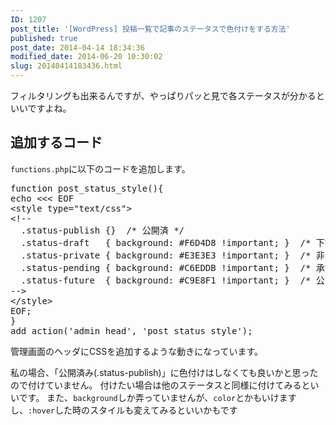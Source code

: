 ```yaml
---
ID: 1207
post_title: '[WordPress] 投稿一覧で記事のステータスで色付けをする方法'
published: true
post_date: 2014-04-14 18:34:36
modified_date: 2014-06-20 10:30:02
slug: 20140414183436.html
---
```

フィルタリングも出来るんですが、やっぱりパッと見で各ステータスが分かるといいですよね。
<!--more-->
<h2>追加するコード</h2>
<code>functions.php</code>に以下のコードを追加します。
<pre class="prettyprint linenums lang-php">function post_status_style(){
echo &lt;&lt;&lt; EOF
&lt;style type=&quot;text/css&quot;&gt;
&lt;!--
  .status-publish {}  /* 公開済 */
  .status-draft   { background: #F6D4D8 !important; }  /* 下書き */
  .status-private { background: #E3E3E3 !important; }  /* 非公開 */
  .status-pending { background: #C6EDDB !important; }  /* 承認待ち */
  .status-future  { background: #C9E8F1 !important; }  /* 公開予約済 */
--&gt;
&lt;/style&gt;
EOF;
}
add_action(&#039;admin_head&#039;, &#039;post_status_style&#039;);</pre>

管理画面のヘッダにCSSを追加するような動きになっています。

私の場合、「公開済み(.status-publish)」に色付けはしなくても良いかと思ったので付けていません。
付けたい場合は他のステータスと同様に付けてみるといいです。
また、<code>background</code>しか弄っていませんが、<code>color</code>とかもいけますし、<code>:hover</code>した時のスタイルも変えてみるといいかもです